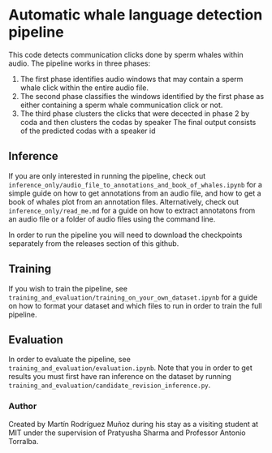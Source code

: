 # Automatic whale language detection pipeline
This code detects communication clicks done by sperm whales within audio.
The pipeline works in three phases:
1) The first phase identifies audio windows that may contain a sperm whale click within the entire audio file.
2) The second phase classifies the windows identified by the first phase as either containing a sperm whale communication click or not.
3) The third phase clusters the clicks that were decected in phase 2 by coda and then clusters the codas by speaker 
The final output consists of the predicted codas with a speaker id 

## Inference

If you are only interested in running the pipeline, check out `inference_only/audio_file_to_annotations_and_book_of_whales.ipynb` for a simple guide on how to get annotations from an audio file, and how to get a book of whales plot from an annotation files. Alternatively, check out `inference_only/read_me.md` for a guide on how to extract annotatons from an audio file or a folder of audio files using the command line.

In order to run the pipeline you will need to download the checkpoints separately from the releases section of this github.

## Training

If you wish to train the pipeline, see `training_and_evaluation/training_on_your_own_dataset.ipynb` for a guide on how to format your dataset and which files to run in order to train the full pipeline.

## Evaluation

In order to evaluate the pipeline, see `training_and_evaluation/evaluation.ipynb`. Note that you in order to get results you must first have ran inference on the dataset by running `training_and_evaluation/candidate_revision_inference.py`.

### Author
Created by Martín Rodríguez Muñoz during his stay as a visiting student at MIT under the supervision of Pratyusha Sharma and Professor Antonio Torralba.

